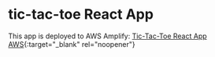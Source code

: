 # tic-tac-toe React App

This app is deployed to AWS Amplify: [Tic-Tac-Toe React App AWS](https://main.d18b9xpq643225.amplifyapp.com/){:target="\_blank" rel="noopener"}
